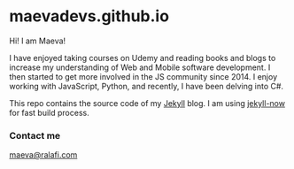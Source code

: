 # maevadevs.github.io

Hi! I am Maeva!

I have enjoyed taking courses on Udemy and reading books and blogs to increase my understanding of Web and Mobile software development. I then started to get more involved in the JS community since 2014. I enjoy working with JavaScript, Python, and recently, I have been delving into C#.

This repo contains the source code of my [Jekyll](https://github.com/jekyll/jekyll) blog. I am using [jekyll-now](https://github.com/barryclark/jekyll-now) for fast build process.


### Contact me

[maeva@ralafi.com](mailto:maeva@ralafi.com)
